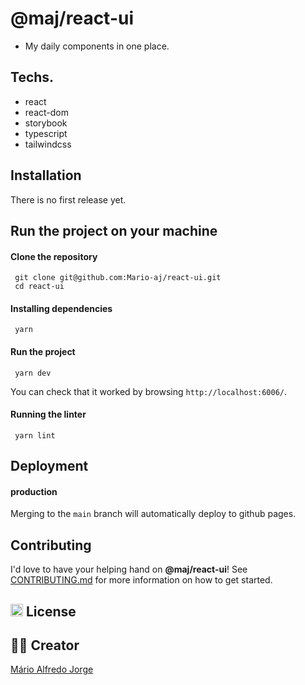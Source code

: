 # @maj/react-ui

- My daily components in one place.

## Techs.

- react
- react-dom
- storybook
- typescript
- tailwindcss

## Installation

There is no first release yet.

## Run the project on your machine

#### Clone the repository

```
 git clone git@github.com:Mario-aj/react-ui.git
 cd react-ui
```

#### Installing dependencies

```
 yarn
```

#### Run the project

```
 yarn dev
```

You can check that it worked by browsing `http://localhost:6006/`.

#### Running the linter

```
 yarn lint
```

## Deployment

#### production

Merging to the `main` branch will automatically deploy to github pages.

## Contributing

I'd love to have your helping hand on <strong>@maj/react-ui</strong>! See <a href="https://github.com/Mario-aj/react-ui/blob/dev/CONTRIBUTING.md">CONTRIBUTING.md</a> for more information on how to get started.

## <img class="emoji" height="20" width="20"  src="https://github.githubassets.com/images/icons/emoji/unicode/1f4dc.png" alt="licence-icon"/> License

## ✍🏻 Creator

<a href="https://www.linkedin.com/in/m%C3%A1rio-alfredo-jorge-0370b61b4/">Mário Alfredo Jorge</a>

